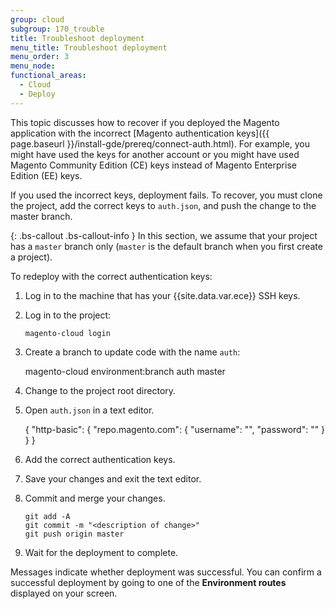 ```yaml
---
group: cloud
subgroup: 170_trouble
title: Troubleshoot deployment
menu_title: Troubleshoot deployment
menu_order: 3
menu_node:
functional_areas:
  - Cloud
  - Deploy
---
```


This topic discusses how to recover if you deployed the Magento application with the incorrect [Magento authentication keys]({{ page.baseurl }}/install-gde/prereq/connect-auth.html). For example, you might have used the keys for another account or you might have used Magento Community Edition (CE) keys instead of Magento Enterprise Edition (EE) keys.

If you used the incorrect keys, deployment fails. To recover, you must clone the project, add the correct keys to `auth.json`, and push the change to the master branch.

{: .bs-callout .bs-callout-info }
In this section, we assume that your project has a `master` branch only (`master` is the default branch when you first create a project).

To redeploy with the correct authentication keys:

1.	Log in to the machine that has your {{site.data.var.ece}} SSH keys.
2.	Log in to the project:

		magento-cloud login
3.	Create a branch to update code with the name `auth`:

      magento-cloud environment:branch auth master
4.	Change to the project root directory.
5.	Open `auth.json` in a text editor.

    {
       "http-basic": {
          "repo.magento.com": {
             "username": "<your public key>",
             "password": "<your private key>"
          }
       }
    }

6.	Add the correct authentication keys.
7.	Save your changes and exit the text editor.
8.	Commit and merge your changes.

		git add -A
		git commit -m "<description of change>"
		git push origin master
9.	Wait for the deployment to complete.

Messages indicate whether deployment was successful. You can confirm a successful deployment by going to one of the **Environment routes** displayed on your screen.
